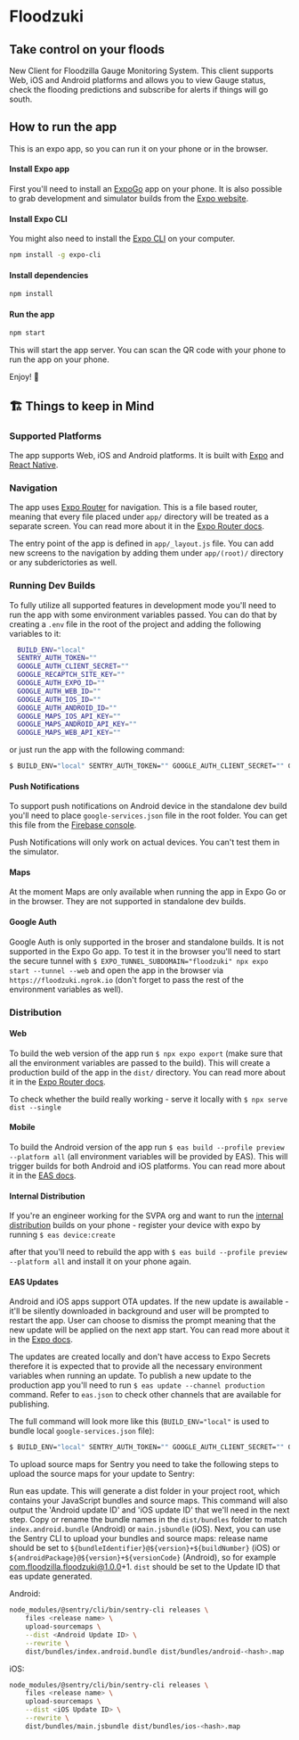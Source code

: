 # Floodzuki
## Take control on your floods

New Client for Floodzilla Gauge Monitoring System.
This client supports Web, iOS and Android platforms and allows you to view Gauge status, check the flooding predictions and subscribe for alerts if things will go south.

## How to run the app

This is an expo app, so you can run it on your phone or in the browser.

#### Install Expo app

First you'll need to install an [ExpoGo](https://expo.dev/client) app on your phone. It is also possible to grab development and simulator builds from the [Expo website](https://expo.dev/accounts/floodzilla-svpa/projects/floodzuki/builds).

#### Install Expo CLI

You might also need to install the [Expo CLI](https://docs.expo.dev/workflow/expo-cli/) on your computer.

```bash
npm install -g expo-cli
```

#### Install dependencies

```bash
npm install
```

#### Run the app

```bash
npm start
```

This will start the app server. You can scan the QR code with your phone to run the app on your phone.

Enjoy! 🥳


## 🏗️ Things to keep in Mind

### Supported Platforms
The app supports Web, iOS and Android platforms. It is built with [Expo](https://expo.dev/) and [React Native](https://reactnative.dev/).

### Navigation
The app uses [Expo Router](https://expo.github.io/router/docs) for navigation. This is a file based router, meaning that every file placed under `app/` directory will be treated as a separate screen. You can read more about it in the [Expo Router docs](https://expo.github.io/router/docs).

The entry point of the app is defined in `app/_layout.js` file. You can add new screens to the navigation by adding them under `app/(root)/` directory or any subderictories as well.

### Running Dev Builds
To fully utilize all supported features in development mode you'll need to run the app with some environment variables passed. You can do that by creating a `.env` file in the root of the project and adding the following variables to it:

```bash
  BUILD_ENV="local"
  SENTRY_AUTH_TOKEN=""
  GOOGLE_AUTH_CLIENT_SECRET=""
  GOOGLE_RECAPTCH_SITE_KEY=""
  GOOGLE_AUTH_EXPO_ID=""
  GOOGLE_AUTH_WEB_ID=""
  GOOGLE_AUTH_IOS_ID=""
  GOOGLE_AUTH_ANDROID_ID=""
  GOOGLE_MAPS_IOS_API_KEY=""
  GOOGLE_MAPS_ANDROID_API_KEY=""
  GOOGLE_MAPS_WEB_API_KEY=""
```

or just run the app with the following command:

```bash
$ BUILD_ENV="local" SENTRY_AUTH_TOKEN="" GOOGLE_AUTH_CLIENT_SECRET="" GOOGLE_RECAPTCH_SITE_KEY="" GOOGLE_AUTH_EXPO_ID="" GOOGLE_AUTH_WEB_ID="" GOOGLE_AUTH_IOS_ID="" GOOGLE_AUTH_ANDROID_ID="" GOOGLE_MAPS_IOS_API_KEY="" GOOGLE_MAPS_ANDROID_API_KEY="" GOOGLE_MAPS_WEB_API_KEY="" npx expo start
```

#### Push Notifications
To support push notifications on Android device in the standalone dev build you'll need to place `google-services.json` file in the root folder. You can get this file from the [Firebase console](https://console.firebase.google.com/).

Push Notifications will only work on actual devices. You can't test them in the simulator.


#### Maps
At the moment Maps are only available when running the app in Expo Go or in the browser. They are not supported in standalone dev builds.

#### Google Auth
Google Auth is only supported in the broser and standalone builds. It is not supported in the Expo Go app. To test it in the browser you'll need to start the secure tunnel with `$ EXPO_TUNNEL_SUBDOMAIN="floodzuki" npx expo start --tunnel --web` and open the app in the browser via `https://floodzuki.ngrok.io` (don't forget to pass the rest of the environment variables as well).


### Distribution

#### Web
To build the web version of the app run `$ npx expo export` (make sure that all the environment variables are passed to the build). This will create a production build of the app in the `dist/` directory. You can read more about it in the [Expo Router docs](https://expo.github.io/router/docs/guides/hosting).

To check whether the build really working - serve it locally with `$ npx serve dist --single`

#### Mobile
To build the Android version of the app run `$ eas build --profile preview --platform all` (all environment variables will be provided by EAS). This will trigger builds for both Android and iOS platforms. You can read more about it in the [EAS docs](https://docs.expo.dev/build/introduction/).


#### Internal Distribution
If you're an engineer working for the SVPA org and want to run the [internal distribution](https://docs.expo.dev/build/internal-distribution/) builds on your phone - register your device with expo by running
`$ eas device:create` 

after that you'll need to rebuild the app with `$ eas build --profile preview --platform all` and install it on your phone again.

#### EAS Updates
Android and iOS apps support OTA updates. If the new update is awailable - it'll be silently downloaded in background and user will be prompted to restart the app. User can choose to dismiss the prompt meaning that the new update will be applied on the next app start. You can read more about it in the [Expo docs](https://docs.expo.dev/workflow/publishing/).

The updates are created locally and don't have access to Expo Secrets therefore it is expected that to provide all the necessary environment variables when running an update. To publish a new update to the production app you'll need to run `$ eas update --channel production` command. Refer to `eas.json` to check other channels that are available for publishing.

The full command will look more like this (`BUILD_ENV="local"` is used to bundle local `google-services.json` file):
```bash
$ BUILD_ENV="local" SENTRY_AUTH_TOKEN="" GOOGLE_AUTH_CLIENT_SECRET="" GOOGLE_RECAPTCH_SITE_KEY="" GOOGLE_AUTH_EXPO_ID="" GOOGLE_AUTH_WEB_ID="" GOOGLE_AUTH_IOS_ID="" GOOGLE_AUTH_ANDROID_ID="" GOOGLE_MAPS_IOS_API_KEY="" GOOGLE_MAPS_ANDROID_API_KEY="" GOOGLE_MAPS_WEB_API_KEY="" eas update --channel production
```

To upload source maps for Sentry you need to take the following steps to upload the source maps for your update to Sentry:

Run eas update. This will generate a dist folder in your project root, which contains your JavaScript bundles and source maps. This command will also output the 'Android update ID' and 'iOS update ID' that we'll need in the next step.
Copy or rename the bundle names in the `dist/bundles` folder to match `index.android.bundle` (Android) or `main.jsbundle` (iOS).
Next, you can use the Sentry CLI to upload your bundles and source maps:
release name should be set to `${bundleIdentifier}@${version}+${buildNumber}` (iOS) or `${androidPackage}@${version}+${versionCode}` (Android), so for example com.floodzilla.floodzuki@1.0.0+1. `dist` should be set to the Update ID that eas update generated.

Android:
```bash
node_modules/@sentry/cli/bin/sentry-cli releases \
    files <release name> \
    upload-sourcemaps \
    --dist <Android Update ID> \
    --rewrite \
    dist/bundles/index.android.bundle dist/bundles/android-<hash>.map
```

iOS:
```bash
node_modules/@sentry/cli/bin/sentry-cli releases \
    files <release name> \
    upload-sourcemaps \
    --dist <iOS Update ID> \
    --rewrite \
    dist/bundles/main.jsbundle dist/bundles/ios-<hash>.map
```
